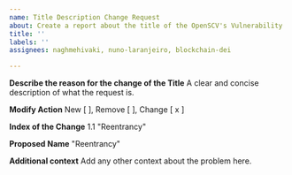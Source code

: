 ```yaml
---
name: Title Description Change Request
about: Create a report about the title of the OpenSCV's Vulnerability
title: ''
labels: ''
assignees: naghmehivaki, nuno-laranjeiro, blockchain-dei

---
```


**Describe the reason for the change of the Title**
A clear and concise description of what the request is.

**Modify Action**
New [  ], Remove [  ],  Change [ x ] 

**Index of the Change**
1.1 "Reentrancy"

**Proposed Name**
"Reentrancy"

**Additional context**
Add any other context about the problem here.
